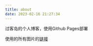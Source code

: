 ```yaml
---
title: about
date: 2023-02-16 21:27:34
---
```


过客岛的个人博客，使用Github Pages部署

使用的所有图片的[链接](/about/图片来源)
